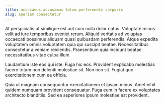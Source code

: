 ```yaml
---
title: accusamus accusamus totam perferendis corporis
slug: aperiam consectetur
---
```


At perspiciatis ut similique est aut cum nulla dolor natus. Voluptate minus velit ad iure temporibus eveniet rerum. Aliquid veritatis ad voluptas occaecati possimus aliquam quasi quibusdam perferendis. Atque expedita voluptatem omnis voluptatem quia qui suscipit beatae. Necessitatibus consectetur a veniam reiciendis. Praesentium quia incidunt beatae necessitatibus vitae culpa illum.

Laudantium iste eos qui iste. Fuga hic eos. Provident explicabo molestias facere totam non deleniti molestiae sit. Non non sit. Fugiat quo exercitationem cum ea officia.

Quia ut magnam consequuntur exercitationem et ipsam minus. Amet nihil quidem numquam provident consequatur. Fuga eum in facere ex voluptates architecto blanditiis. Sed ea asperiores ipsum molestiae est provident.
